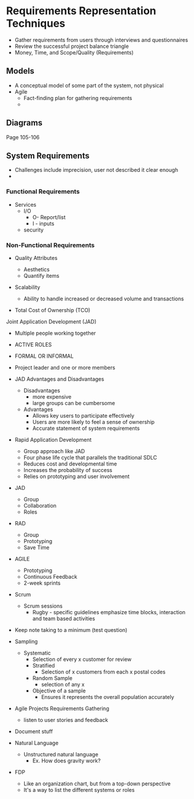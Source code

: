 # Requirements Representation Techniques
- Gather requirements from users through interviews and questionnaires 
- Review the successful project balance triangle
- Money, Time, and Scope/Quality (Requirements)

## Models
- A conceptual model of some part of the system, not physical 
- Agile
	- Fact-finding plan for gathering requirements
	- 


## Diagrams 

Page 105-106
## System Requirements

- Challenges include imprecision, user not described it clear enough
- 

### Functional Requirements
- Services
	- I/O
		- O- Report/list
		- I - inputs
	- security
### Non-Functional Requirements
- Quality Attributes
	- Aesthetics
	- Quantify items 

- Scalability 
	- Ability to handle increased or decreased volume and transactions

- Total Cost of Ownership (TCO)


Joint Application Development (JAD)
- Multiple people working together
- ACTIVE ROLES
- FORMAL OR INFORMAL
- Project leader and one or more members


- JAD Advantages and Disadvantages
	- Disadvantages
		- more expensive
		- large groups can be cumbersome
	- Advantages
		- Allows key users to participate effectively
		- Users are more likely to feel a sense of ownership
		- Accurate statement of system requirements

- Rapid Application Development
	- Group approach like JAD
	- Four phase life cycle that parallels the traditional SDLC
	- Reduces cost and developmental time
	- Increases the probability of success
	- Relies on prototyping and user involvement

- JAD 
	- Group
	- Collaboration
	- Roles

- RAD
	- Group
	- Prototyping
	- Save Time 

- AGILE
	- Prototyping 
	- Continuous Feedback
	- 2-week sprints

- Scrum
	- Scrum sessions
		- Rugby - specific guidelines emphasize time blocks, interaction and team based activities 

- Keep note taking to a minimum (test question)


- Sampling 
	- Systematic 
		- Selection of every x customer for review
		- Stratified 
			- Selection of x customers from each x postal codes
		- Random Sample
			- selection of any x
		- Objective of a sample 
			- Ensures it represents the overall population accurately 

- Agile Projects Requirements Gathering 
	- listen to user stories and feedback


- Document stuff


- Natural Language 
	- Unstructured natural language
		- Ex. How does gravity work?


- FDP 
	- Like an organization chart, but from a top-down perspective
	- It's a way to list the different systems or roles




